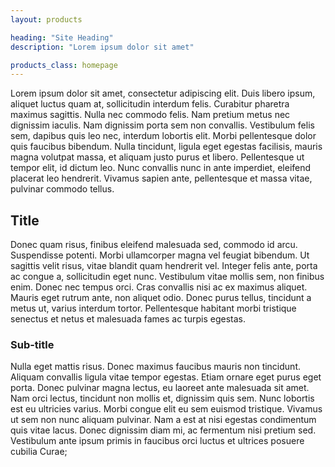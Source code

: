 ```yaml
---
layout: products

heading: "Site Heading"
description: "Lorem ipsum dolor sit amet"

products_class: homepage
---
```


Lorem ipsum dolor sit amet, consectetur adipiscing elit. Duis libero ipsum, aliquet luctus quam at, sollicitudin interdum felis. Curabitur pharetra maximus sagittis. Nulla nec commodo felis. Nam pretium metus nec dignissim iaculis. Nam dignissim porta sem non convallis. Vestibulum felis sem, dapibus quis leo nec, interdum lobortis elit. Morbi pellentesque dolor quis faucibus bibendum. Nulla tincidunt, ligula eget egestas facilisis, mauris magna volutpat massa, et aliquam justo purus et libero. Pellentesque ut tempor elit, id dictum leo. Nunc convallis nunc in ante imperdiet, eleifend placerat leo hendrerit. Vivamus sapien ante, pellentesque et massa vitae, pulvinar commodo tellus.

## Title

Donec quam risus, finibus eleifend malesuada sed, commodo id arcu. Suspendisse potenti. Morbi ullamcorper magna vel feugiat bibendum. Ut sagittis velit risus, vitae blandit quam hendrerit vel. Integer felis ante, porta ac congue a, sollicitudin eget nunc. Vestibulum vitae mollis sem, non finibus enim. Donec nec tempus orci. Cras convallis nisi ac ex maximus aliquet. Mauris eget rutrum ante, non aliquet odio. Donec purus tellus, tincidunt a metus ut, varius interdum tortor. Pellentesque habitant morbi tristique senectus et netus et malesuada fames ac turpis egestas.

### Sub-title

Nulla eget mattis risus. Donec maximus faucibus mauris non tincidunt. Aliquam convallis ligula vitae tempor egestas. Etiam ornare eget purus eget porta. Donec pulvinar magna lectus, eu laoreet ante malesuada sit amet. Nam orci lectus, tincidunt non mollis et, dignissim quis sem. Nunc lobortis est eu ultricies varius. Morbi congue elit eu sem euismod tristique. Vivamus ut sem non nunc aliquam pulvinar. Nam a est at nisi egestas condimentum quis vitae lacus. Donec dignissim diam mi, ac fermentum nisi pretium sed. Vestibulum ante ipsum primis in faucibus orci luctus et ultrices posuere cubilia Curae;

